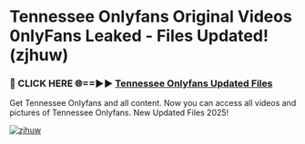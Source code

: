 # Tennessee Onlyfans Original Videos 0nlyFans Leaked - Files Updated! (zjhuw)

<h3>🔴 CLICK HERE 🌐==►► <a href="https://tinyurl.com/x26r9saj" rel="nofollow">Tennessee Onlyfans Updated Files</a></h3>

Get Tennessee Onlyfans and all content. Now you can access all videos and pictures of Tennessee Onlyfans. New Updated Files 2025!

[![zjhuw](https://i.imgur.com/LkgZPqh.gif)](https://tinyurl.com/x26r9saj)
